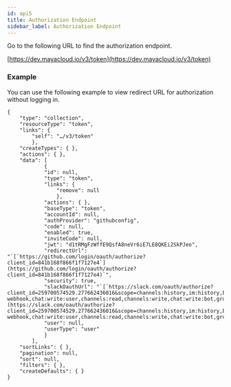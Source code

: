 ```yaml
---
id: api5
title: Authorization Endpoint
sidebar_label: Authorization Endpoint
---
```



Go to the following URL to find the authorization endpoint.

[https://dev.mayacloud.io/v3/token](https://dev.mayacloud.io/v3/token)

### Example

You can use the following example to view redirect URL for authorization without logging in.

```
{
	"type": "collection",
	"resourceType": "token",
	"links": {
		"self": "…/v3/token"
		},
	"createTypes": { },
	"actions": { },
	"data": [
            {
			"id": null,
			"type": "token",
			"links": {
				"remove": null
				},
			"actions": { },
			"baseType": "token",
			"accountId": null,
			"authProvider": "githubconfig",
			"code": null,
			"enabled": true,
			"inviteCode": null,
			"jwt": "d1tRMgFzWffE9QsfA8neVr6iE7LE8QKEi2SkPJeo",
			"redirectUrl": "`[`https://github.com/login/oauth/authorize?client_id=841b168f866f1f7127e4`](https://github.com/login/oauth/authorize?client_id=841b168f866f1f7127e4)`",
			"security": true,
			"slackOauthUrl": "`[`https://slack.com/oauth/authorize?client_id=259700574529.277662436016&scope=channels:history,im:history,bot,commands,incoming-webhook,chat:write:user,channels:read,channels:write,chat:write:bot,groups:read,groups:history,groups:write,im:read,mpim:history,usergroups:read`](https://slack.com/oauth/authorize?client_id=259700574529.277662436016&scope=channels:history,im:history,bot,commands,incoming-webhook,chat:write:user,channels:read,channels:write,chat:write:bot,groups:read,groups:history,groups:write,im:read,mpim:history,usergroups:read)`",
			"user": null,
			"userType": "user"
			}
		],
	"sortLinks": { },
	"pagination": null,
	"sort": null,
	"filters": { },
	"createDefaults": { }
}
```
